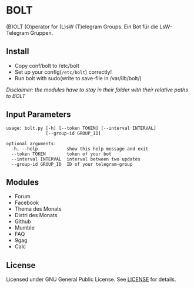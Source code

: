 # BOLT
(B)OLT (O)perator for (L)sW (T)elegram Groups. Ein Bot für die LsW-Telegram Gruppen.


Install
-------

- Copy conf/bolt to /etc/bolt
- Set up your config(`/etc/bolt`) correctly!
- Run bolt with sudo(write to save-file in /var/lib/bolt/)


*Disclaimer: the modules have to stay in their folder with their relative paths to BOLT*

Input Parameters
----------------

```
usage: bolt.py [-h] [--token TOKEN] [--interval INTERVAL]
               [--group-id GROUP_ID]

optional arguments:
  -h, --help           show this help message and exit
  --token TOKEN        token of your bot
  --interval INTERVAL  interval between two updates
  --group-id GROUP_ID  ID of your telegram-group
```


Modules
-------

- Forum
- Facebook
- Thema des Monats
- Distri des Monats
- Github
- Mumble
- FAQ
- 9gag
- Calc


License
-------
Licensed under GNU General Public License.
See [LICENSE](./LICENSE) for details.
